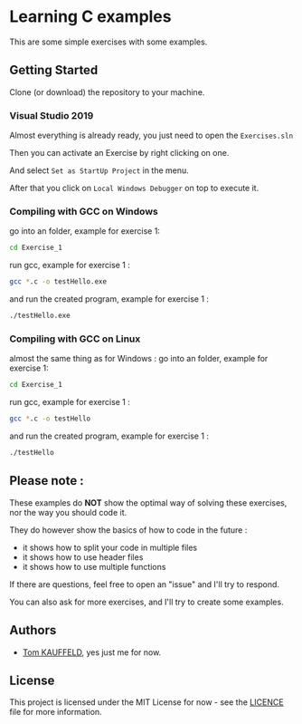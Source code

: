 # Learning C examples
This are some simple exercises with some examples.

## Getting Started
Clone (or download) the repository to your machine.
### Visual Studio 2019
Almost everything is already ready, you just need to open the ``Exercises.sln``

Then you can activate an Exercise by right clicking on one.

And select ``Set as StartUp Project`` in the menu.

After that you click on ``Local Windows Debugger`` on top to execute it.

### Compiling with GCC on Windows
go into an folder, example for exercise 1:
```bash
cd Exercise_1
```
run gcc, example for exercise 1 :
```bash
gcc *.c -o testHello.exe
```
and run the created program, example for exercise 1 :
```bash
./testHello.exe
```

### Compiling with GCC on Linux
almost the same thing as for Windows :
go into an folder, example for exercise 1:
```bash
cd Exercise_1
```
run gcc, example for exercise 1 :
```bash
gcc *.c -o testHello
```
and run the created program, example for exercise 1 :
```bash
./testHello
```

## Please note :
These examples do **NOT** show the optimal way of solving these exercises, nor the way you should code it.

They do however show the basics of how to code in the future :
 - it shows how to split your code in multiple files
 - it shows how to use header files
 - it shows how to use multiple functions

If there are questions, feel free to open an "issue" and I'll try to respond.

You can also ask for more exercises, and I'll try to create some examples.

## Authors
 * [Tom KAUFFELD](https://github/TomKauffeld), yes just me for now.

## License
This project is licensed under the MIT License for now - see the [LICENCE](https://github.com/TomKauffeld/Learning_C_examples/blob/master/LICENSE) file for more information.